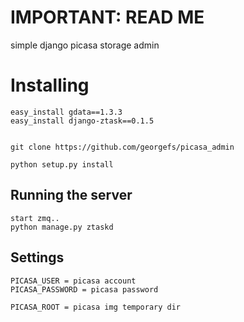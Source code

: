 IMPORTANT: READ ME
==================

simple django picasa storage admin

Installing
==========

    easy_install gdata==1.3.3
    easy_install django-ztask==0.1.5


    git clone https://github.com/georgefs/picasa_admin
    
    python setup.py install


Running the server
--------
    start zmq..
    python manage.py ztaskd


Settings
--------
    PICASA_USER = picasa account
    PICASA_PASSWORD = picasa password

    PICASA_ROOT = picasa img temporary dir




